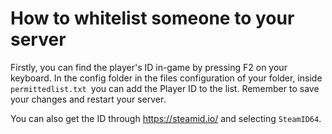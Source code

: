# How to whitelist someone to your server

Firstly, you can find the player's ID in-game by pressing F2 on your keyboard. In the config folder in the files configuration of your folder, inside `permittedlist.txt `you can add the Player ID to the list. Remember to save your changes and restart your server.

You can also get the ID through https://steamid.io/ and selecting `SteamID64`. 